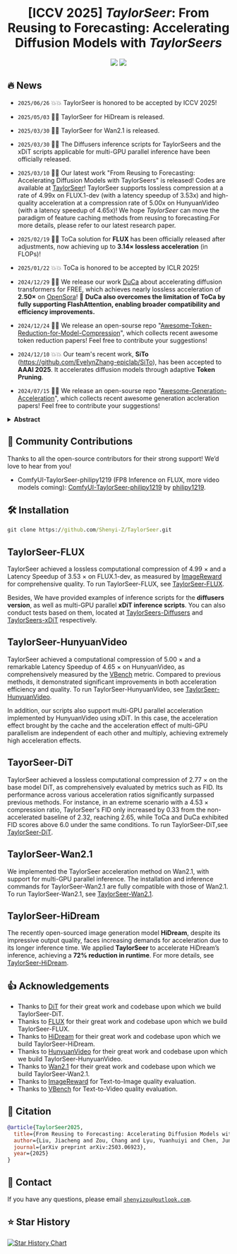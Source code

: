 <div align=center>
  
# [ICCV 2025] *TaylorSeer*: From Reusing to Forecasting: Accelerating Diffusion Models with *TaylorSeers*

<p>
<a href='https://arxiv.org/abs/2503.06923'><img src='https://img.shields.io/badge/Paper-arXiv-red'></a>
<a href='https://taylorseer.github.io/TaylorSeer/'><img src='https://img.shields.io/badge/Project-Page-blue'></a>
</p>

</div>

## 🔥 News

* `2025/06/26` 💥💥 TaylorSeer is honored to be accepted by ICCV 2025!

* `2025/05/03` 🚀🚀 TaylorSeer for HiDream is released.

* `2025/03/30` 🚀🚀 TaylorSeer for Wan2.1 is released.

* `2025/03/30` 🚀🚀 The Diffusers inference scripts for TaylorSeers and the xDiT scripts applicable for multi-GPU parallel inference have been officially released.

* `2025/03/10` 🚀🚀 Our latest work "From Reusing to Forecasting: Accelerating Diffusion Models with TaylorSeers" is released! Codes are available at [TaylorSeer](https://github.com/Shenyi-Z/TaylorSeer)! TaylorSeer supports lossless compression at a rate of 4.99x on FLUX.1-dev (with a latency speedup of 3.53x) and high-quality acceleration at a compression rate of 5.00x on HunyuanVideo (with a latency speedup of 4.65x)! We hope *TaylorSeer* can move the paradigm of feature caching methods from reusing to forecasting.For more details, please refer to our latest research paper.
* `2025/02/19` 🚀🚀 ToCa solution for **FLUX** has been officially released after adjustments, now achieving up to **3.14× lossless acceleration** (in FLOPs)!
* `2025/01/22` 💥💥 ToCa is honored to be accepted by ICLR 2025!
* `2024/12/29` 🚀🚀 We release our work [DuCa](https://arxiv.org/abs/2412.18911) about accelerating diffusion transformers for FREE, which achieves nearly lossless acceleration of **2.50×** on [OpenSora](https://github.com/hpcaitech/Open-Sora)! 🎉 **DuCa also overcomes the limitation of ToCa by fully supporting FlashAttention, enabling broader compatibility and efficiency improvements.**
* `2024/12/24` 🤗🤗 We release an open-sourse repo "[Awesome-Token-Reduction-for-Model-Compression](https://github.com/xuyang-liu16/Awesome-Token-Reduction-for-Model-Compression)", which collects recent awesome token reduction papers! Feel free to contribute your suggestions!
* `2024/12/10` 💥💥 Our team's recent work, **SiTo** (https://github.com/EvelynZhang-epiclab/SiTo), has been accepted to **AAAI 2025**. It accelerates diffusion models through adaptive **Token Pruning**.
* `2024/07/15` 🤗🤗 We release an open-sourse repo "[Awesome-Generation-Acceleration](https://github.com/xuyang-liu16/Awesome-Generation-Acceleration)", which collects recent awesome generation accleration papers! Feel free to contribute your suggestions!

<details>
  <summary><strong>Abstract</strong></summary>

  Diffusion Transformers (DiT) have revolutionized high-fidelity image and video synthesis, yet their computational demands remain prohibitive for real-time applications. To solve this problem, feature caching has been proposed to accelerate diffusion models by caching the features in the previous timesteps and then reusing them in the following timesteps. However, at timesteps with significant intervals, the feature similarity in diffusion models decreases substantially, leading to a pronounced increase in errors introduced by feature caching, significantly harming the generation quality. To solve this problem, we propose TaylorSeer, which firstly shows that features of diffusion models at future timesteps can be predicted based on their values at previous timesteps. Based on the fact that features change slowly and continuously across timesteps, TaylorSeer employs a differential method to approximate the higher-order derivatives of features and predict features in future timesteps with Taylor series expansion. Extensive experiments demonstrate its significant effectiveness in both image and video synthesis, especially in high acceleration ratios. For instance, it achieves an almost lossless acceleration of 4.99 $\times$ on FLUX and 5.00 $\times$ on HunyuanVideo without additional training. On DiT, it achieves $3.41$ lower FID compared with previous SOTA at $4.53$ $\times$ acceleration.

</details>

## 🧩 Community Contributions

Thanks to all the open-source contributors for their strong support! We’d love to hear from you!

* ComfyUI-TaylorSeer-philipy1219 (FP8 Inference on FLUX, more video models coming): [ComfyUI-TaylorSeer-philipy1219](https://github.com/philipy1219/ComfyUI-TaylorSeer) by [philipy1219](https://github.com/philipy1219).

## 🛠 Installation

``` cmd
git clone https://github.com/Shenyi-Z/TaylorSeer.git
```


## TaylorSeer-FLUX

TaylorSeer achieved a lossless computational compression of 4.99 $\times$ and a Latency Speedup of 3.53 $\times$ on FLUX.1-dev, as measured by [ImageReward](https://github.com/THUDM/ImageReward) for comprehensive quality. To run TaylorSeer-FLUX, see [TaylorSeer-FLUX](TaylorSeer-FLUX.md).

Besides, We have provided examples of inference scripts for the **diffusers version**, as well as multi-GPU parallel **xDiT inference scripts**. You can also conduct tests based on them, located at [TaylorSeers-Diffusers](./TaylorSeers-Diffusers ) and [TaylorSeers-xDiT](./TaylorSeers-xDiT) respectively.

## TaylorSeer-HunyuanVideo

TaylorSeer achieved a computational compression of 5.00 $\times$ and a remarkable Latency Speedup of 4.65 $\times$ on HunyuanVideo, as comprehensively measured by the [VBench](https://github.com/Vchitect/VBench) metric. Compared to previous methods, it demonstrated significant improvements in both acceleration efficiency and quality. To run TaylorSeer-HunyuanVideo, see [TaylorSeer-HunyuanVideo](TaylorSeer-HunyuanVideo.md).

In addition, our scripts also support multi-GPU parallel acceleration implemented by HunyuanVideo using xDiT. In this case, the acceleration effect brought by the cache and the acceleration effect of multi-GPU parallelism are independent of each other and multiply, achieving extremely high acceleration effects.

## TayorSeer-DiT

TaylorSeer achieved a lossless computational compression of 2.77 $\times$ on the base model DiT, as comprehensively evaluated by metrics such as FID. Its performance across various acceleration ratios significantly surpassed previous methods. For instance, in an extreme scenario with a 4.53 $\times$ compression ratio, TaylorSeer's FID only increased by 0.33 from the non-accelerated baseline of 2.32, reaching 2.65, while ToCa and DuCa exhibited FID scores above 6.0 under the same conditions. To run TaylorSeer-DiT,see [TaylorSeer-DiT](TaylorSeer-DiT.md).

## TaylorSeer-Wan2.1

We implemented the TaylorSeer acceleration method on Wan2.1, with support for multi-GPU parallel inference. The installation and inference commands for TaylorSeer-Wan2.1 are fully compatible with those of Wan2.1. To run TaylorSeer-Wan2.1, see [TaylorSeer-Wan2.1](TaylorSeer-Wan2.1.md).

## TaylorSeer-HiDream

The recently open-sourced image generation model **HiDream**, despite its impressive output quality, faces increasing demands for acceleration due to its longer inference time. We applied **TaylorSeer** to accelerate HiDream’s inference, achieving a **72% reduction in runtime**. For more details, see [TaylorSeer-HiDream](TaylorSeer-HiDream.md).

## 👍 Acknowledgements

- Thanks to [DiT](https://github.com/facebookresearch/DiT) for their great work and codebase upon which we build TaylorSeer-DiT.
- Thanks to [FLUX](https://github.com/black-forest-labs/flux) for their great work and codebase upon which we build TaylorSeer-FLUX.
- Thanks to [HiDream](https://github.com/HiDream-ai/HiDream-I1) for their great work and codebase upon which we build TaylorSeer-HiDream.
- Thanks to [HunyuanVideo](https://github.com/Tencent/HunyuanVideo) for their great work and codebase upon which we build TaylorSeer-HunyuanVideo.
- Thanks to [Wan2.1](https://github.com/Wan-Video/Wan2.1) for their great work and codebase upon which we build TaylorSeer-Wan2.1.
- Thanks to [ImageReward](https://github.com/THUDM/ImageReward) for Text-to-Image quality evaluation.
- Thanks to [VBench](https://github.com/Vchitect/VBench) for Text-to-Video quality evaluation.


## 📌 Citation

```bibtex
@article{TaylorSeer2025,
  title={From Reusing to Forecasting: Accelerating Diffusion Models with TaylorSeers},
  author={Liu, Jiacheng and Zou, Chang and Lyu, Yuanhuiyi and Chen, Junjie and Zhang, Linfeng},
  journal={arXiv preprint arXiv:2503.06923},
  year={2025}
}
```

## :e-mail: Contact

If you have any questions, please email [`shenyizou@outlook.com`](mailto:shenyizou@outlook.com).

## :star: Star History

[![Star History Chart](https://api.star-history.com/svg?repos=Shenyi-Z/TaylorSeer&type=Date)](https://www.star-history.com/#Shenyi-Z/TaylorSeer&Date)